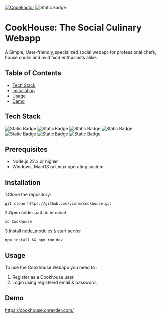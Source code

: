 [![CodeFactor](https://www.codefactor.io/repository/github/visrm/cookhouse/badge)](https://www.codefactor.io/repository/github/visrm/cookhouse) ![Static Badge](https://img.shields.io/badge/Render-grey?logo=render)

# CookHouse: The Social Culinary Webapp
A Simple, User-friendly, specialized social webapp for professional chefs, house cooks and avid food enthusiasts alike.

## Table of Contents
- [Tech Stack](#tech-stack)
- [Installation](#installation)
- [Usage](#usage)
- [Demo](#demo)

## Tech Stack
![Static Badge](https://img.shields.io/badge/React-black?style=for-the-badge&logo=react&logoSize=auto) 
![Static Badge](https://img.shields.io/badge/node-black?style=for-the-badge&logo=nodedotjs&logoSize=auto) 
![Static Badge](https://img.shields.io/badge/express-black?style=for-the-badge&logo=express&logoSize=auto) 
![Static Badge](https://img.shields.io/badge/MongoDB-black?style=for-the-badge&logo=mongodb&logoSize=auto) 
![Static Badge](https://img.shields.io/badge/Tailwind%20CSS-black?style=for-the-badge&logo=tailwindcss&logoSize=auto) 
![Static Badge](https://img.shields.io/badge/DaisyUI-black?style=for-the-badge&logo=daisyui&logoSize=auto) 
![Static Badge](https://img.shields.io/badge/Redux-black?style=for-the-badge&logo=redux&logoSize=auto)


## Prerequisites 
- Node.js 22.x or higher
- Windows, MacOS or Linux operating system 

## Installation 
1.Clone the repository: 

`git clone https://github.com/visrm/cookhouse.git`

2.Open folder path in terminal 

`cd Cookhouse`

3.Install node_modules & start server

`npm install && npm run dev`

## Usage
To use the Cookhouse Webapp you need to :

1. Register as a Cookhouse user.
2. Login using registered email & password.

## Demo
https://cookhouse.onrender.com/